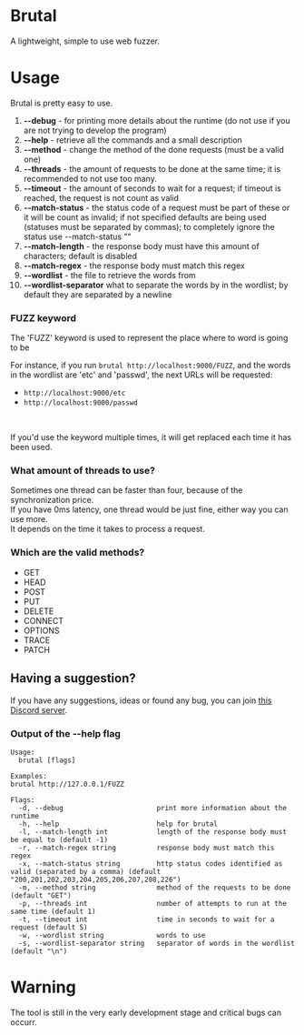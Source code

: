 # Brutal

A lightweight, simple to use web fuzzer.


# Usage

<p> Brutal is pretty easy to use. 
  <ol> 
  <li> <b>--debug</b> - for printing more details about the runtime (do not use if you are not trying to develop the program) </li>
  <li> <b>--help</b> - retrieve all the commands and a small description </li>
  <li> <b>--method</b> - change the method of the done requests (must be a valid one) </li>
  <li> <b>--threads</b> - the amount of requests to be done at the same time;
  it is recommended to not use too many. </li>
    <li> <b>--timeout</b> - the amount of seconds to wait for a request; if timeout is reached, the request is not count as valid </li>
    <li> <b>--match-status</b> - the status code of a request must be part of these or it will be count as invalid; if not specified defaults are being used (statuses must be separated by commas); to completely ignore the status use --match-status "" </li>
    <li> <b>--match-length</b> - the response body must have this amount of characters; default is disabled</li>
    <li> <b>--match-regex</b> - the response body must match this regex</li>
    <li> <b>--wordlist</b> - the file to retrieve the words from</li>
    <li> <b>--wordlist-separator</b> what to separate the words by in the wordlist; by default they are separated by a newline </li>

   </ol>
</p>

### FUZZ keyword

<p>The 'FUZZ' keyword is used to represent the place where to word is going to be <br> 

For instance, if you run `brutal http://localhost:9000/FUZZ`, and the words in the wordlist are 'etc' and 'passwd', the next URLs will be requested: <br>
- `http://localhost:9000/etc`
- `http://localhost:9000/passwd`

<br>

If you'd use the keyword multiple times, it will get replaced each time it has been used.

</p>

### What amount of threads to use?

Sometimes one thread can be faster than four, because of the synchronization price. <br>
If you have 0ms latency, one thread would be just fine, either way you can use more. <br>
It depends on the time it takes to process a request.<br>

### Which are the valid methods?


<ul> 
  <li>GET</li>
  <li>HEAD</li>
  <li>POST</li>
  <li>PUT</li>
  <li>DELETE</li>
  <li>CONNECT</li>
  <li>OPTIONS</li>
  <li>TRACE</li>
  <li>PATCH</li>
</ul>

## Having a suggestion?

If you have any suggestions, ideas or found any bug, you can join [this Discord server](https://discord.gg/ktEBKceytN).<br>

### Output of the --help flag
```
Usage:
  brutal [flags]

Examples:
brutal http://127.0.0.1/FUZZ

Flags:
  -d, --debug                       print more information about the runtime
  -h, --help                        help for brutal
  -l, --match-length int            length of the response body must be equal to (default -1)
  -r, --match-regex string          response body must match this regex
  -x, --match-status string         http status codes identified as valid (separated by a comma) (default "200,201,202,203,204,205,206,207,208,226")
  -m, --method string               method of the requests to be done (default "GET")
  -p, --threads int                 number of attempts to run at the same time (default 1)
  -t, --timeout int                 time in seconds to wait for a request (default 5)
  -w, --wordlist string             words to use
  -s, --wordlist-separator string   separator of words in the wordlist (default "\n")
```

# Warning

The tool is still in the very early development stage and critical bugs can occurr.